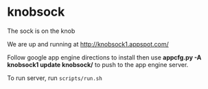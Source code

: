 # knobsock
The sock is on the knob

We are up and running at http://knobsock1.appspot.com/


Follow google app engine directions to install then use
**appcfg.py -A knobsock1 update knobsock/**
to push to the app engine server.

To run server, run ```scripts/run.sh```
